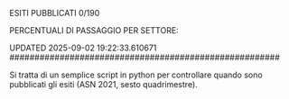ESITI PUBBLICATI 0/190 

PERCENTUALI DI PASSAGGIO PER SETTORE:

UPDATED 2025-09-02 19:22:33.610671
###################################################### 

Si tratta di un semplice script in python per controllare quando sono pubblicati gli esiti (ASN 2021, sesto quadrimestre).

